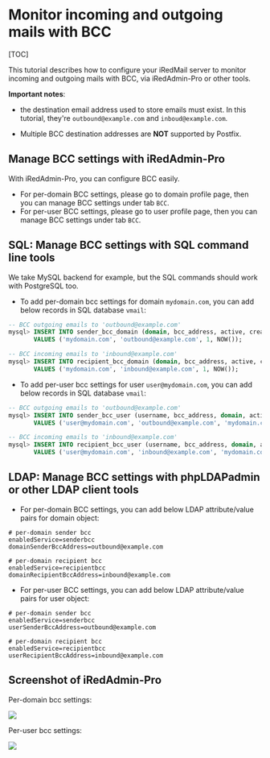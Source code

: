 # Monitor incoming and outgoing mails with BCC

[TOC]

This tutorial describes how to configure your iRedMail server
to monitor incoming and outgoing mails with BCC, via iRedAdmin-Pro or other
tools.

__Important notes__:

* the destination email address used to store emails must exist. In this
  tutorial, they're `outbound@example.com` and `inboud@example.com`.

* Multiple BCC destination addresses are __NOT__ supported by Postfix.

## Manage BCC settings with iRedAdmin-Pro

With iRedAdmin-Pro, you can configure BCC easily.

* For per-domain BCC settings, please go to domain profile page, then you can
manage BCC settings under tab `BCC`.
* For per-user BCC settings, please go to user profile page, then you can
manage BCC settings under tab `BCC`.

## SQL: Manage BCC settings with SQL command line tools

We take MySQL backend for example, but the SQL commands should work with
PostgreSQL too.

* To add per-domain bcc settings for domain `mydomain.com`, you can add
  below records in SQL database `vmail`:

```sql
-- BCC outgoing emails to 'outbound@example.com'
mysql> INSERT INTO sender_bcc_domain (domain, bcc_address, active, created)
       VALUES ('mydomain.com', 'outbound@example.com', 1, NOW());

-- BCC incoming emails to 'inbound@example.com'
mysql> INSERT INTO recipient_bcc_domain (domain, bcc_address, active, created)
       VALUES ('mydomain.com', 'inbound@example.com', 1, NOW());
```

* To add per-user bcc settings for user `user@mydomain.com`, you can add
  below records in SQL database `vmail`:

```sql
-- BCC outgoing emails to 'outbound@example.com'
mysql> INSERT INTO sender_bcc_user (username, bcc_address, domain, active, created)
       VALUES ('user@mydomain.com', 'outbound@example.com', 'mydomain.com', 1, NOW());

-- BCC incoming emails to 'inbound@example.com'
mysql> INSERT INTO recipient_bcc_user (username, bcc_address, domain, active, created)
       VALUES ('user@mydomain.com', 'inbound@example.com', 'mydomain.com', 1, NOW());
```

## LDAP: Manage BCC settings with phpLDAPadmin or other LDAP client tools

* For per-domain BCC settings, you can add below LDAP attribute/value pairs
for domain object:

```
# per-domain sender bcc
enabledService=senderbcc
domainSenderBccAddress=outbound@example.com

# per-domain recipient bcc
enabledService=recipientbcc
domainRecipientBccAddress=inbound@example.com
```

* For per-user BCC settings, you can add below LDAP attribute/value pairs
for user object:

```
# per-domain sender bcc
enabledService=senderbcc
userSenderBccAddress=outbound@example.com

# per-domain recipient bcc
enabledService=recipientbcc
userRecipientBccAddress=inbound@example.com
```

## Screenshot of iRedAdmin-Pro

Per-domain bcc settings:

![](../images/iredadmin/domain_profile_bcc.png)

Per-user bcc settings:

![](../images/iredadmin/user_profile_bcc.png)
